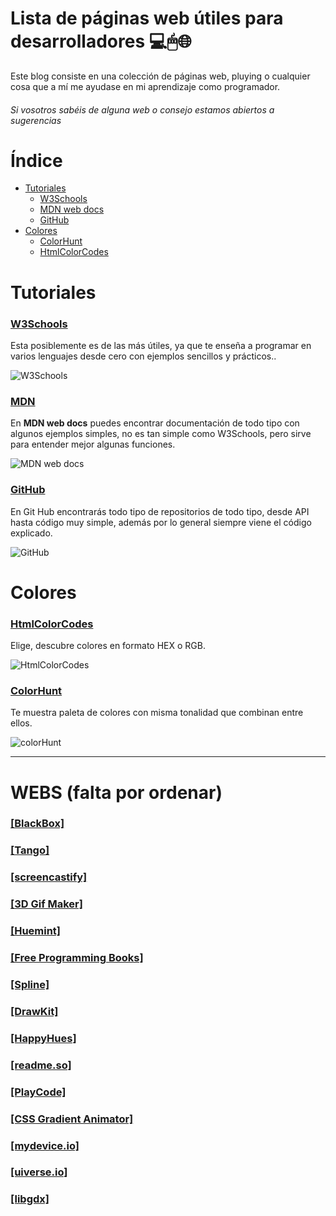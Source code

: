 # Lista de páginas web útiles para desarrolladores 💻🖱🌐

Este blog consiste en una colección de páginas web, pluying o cualquier cosa que a mí me ayudase en mi aprendizaje como programador.
###### *Si vosotros sabéis de alguna web o consejo estamos abiertos a sugerencias*



# Índice
- [Tutoriales](#Tutoriales)
  - [W3Schools](#W3Schools)
  - [MDN web docs](#MDN)
  - [GitHub](#GitHub)
- [Colores](#Colores)
  - [ColorHunt](#colorHunt)
  - [HtmlColorCodes](#HtmlColorCodes)



# Tutoriales

### [W3Schools](https://www.w3schools.com/)
Esta posiblemente es de las más útiles, ya que te enseña a programar en varios lenguajes desde cero con ejemplos sencillos y prácticos.. 

![W3Schools](https://i.pinimg.com/736x/51/f5/ae/51f5aeb7036317a82bd6ecb1994c7b5d.jpg)


### [MDN](https://developer.mozilla.org/es/)
En **MDN web docs** puedes encontrar documentación de todo tipo con algunos ejemplos simples, no es tan simple como W3Schools, pero sirve para entender mejor algunas funciones. 

![MDN web docs](https://community.mozilla.org/wp-content/uploads/2022/07/mdn-1.png)


### [GitHub](https://github.com/)
En Git Hub encontrarás todo tipo de repositorios de todo tipo, desde API hasta código muy simple, además por lo general siempre viene el código explicado. 

![GitHub](https://github.githubassets.com/images/modules/site/home/repo-browser.png)

# Colores

### [HtmlColorCodes](https://htmlcolorcodes.com/es/)
Elige, descubre colores en formato HEX o RGB.

![HtmlColorCodes](https://www.sortlist.es/blog/wp-content/uploads/sites/6/2021/08/screenshot-htmlcolorcodes.com-2021.08.18-10_57_55.png)

### [ColorHunt](https://colorhunt.co/)
Te muestra paleta de colores con misma tonalidad que combinan entre ellos.

![colorHunt](https://i.pinimg.com/originals/7e/68/43/7e6843431e31d052dafcec51e03eb775.jpg)


----------------------------------------------------------------------------------------------------

# WEBS (falta por ordenar)

### [[BlackBox]](https://www.useblackbox.io/)
### [[Tango]](https://chrome.google.com/webstore/detail/tango-screenshots-trainin/lggdbpblkekjjbobadliahffoaobaknh)
### [[screencastify]](https://chrome.google.com/webstore/detail/screencastify-screen-vide/mmeijimgabbpbgpdklnllpncmdofkcpn)
### [[3D Gif Maker]](https://www.3dgifmaker.com/)
### [[Huemint]](https://huemint.com/)
### [[Free Programming Books]](https://goalkicker.com/)
### [[Spline]](https://spline.design/)
### [[DrawKit]](https://www.drawkit.com/)
### [[HappyHues]](https://www.happyhues.co/)
### [[readme.so]](https://readme.so/es)
### [[PlayCode]](https://playcode.io/)
### [[CSS Gradient Animator]](https://www.gradient-animator.com/)
### [[mydevice.io]](https://www.mydevice.io/)
### [[uiverse.io]](https://uiverse.io/)
### [[libgdx]](https://libgdx.com/)






